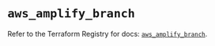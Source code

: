 # `aws_amplify_branch`

Refer to the Terraform Registry for docs: [`aws_amplify_branch`](https://registry.terraform.io/providers/hashicorp/aws/6.17.0/docs/resources/amplify_branch).
